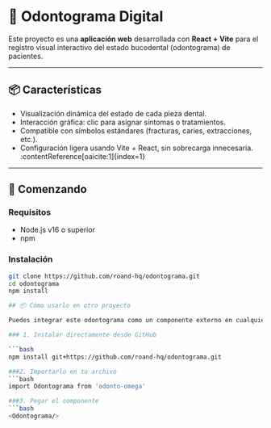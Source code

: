 # 🦷 Odontograma Digital

Este proyecto es una **aplicación web** desarrollada con **React + Vite** para el registro visual interactivo del estado bucodental (odontograma) de pacientes.

---

## 📦 Características

- Visualización dinámica del estado de cada pieza dental.
- Interacción gráfica: clic para asignar síntomas o tratamientos.
- Compatible con símbolos estándares (fracturas, caries, extracciones, etc.).
- Configuración ligera usando Vite + React, sin sobrecarga innecesaria. :contentReference[oaicite:1]{index=1}

---

## 🚀 Comenzando

### Requisitos

- Node.js v16 o superior  
- npm

### Instalación

  ```bash
  git clone https://github.com/roand-hq/odontograma.git
  cd odontograma
  npm install

## 📦 Cómo usarlo en otro proyecto

Puedes integrar este odontograma como un componente externo en cualquier proyecto React usando npm con el enlace al repositorio de GitHub:

### 1. Instalar directamente desde GitHub

```bash
npm install git+https://github.com/roand-hq/odontograma.git

###2. Importarlo en tu archivo
```bash
import Odontograma from 'odonto-omega'

###3. Pegar el componente
```bash
<Odontograma/> 
